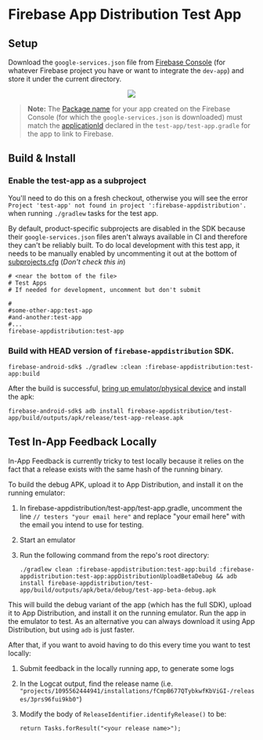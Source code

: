 # Firebase App Distribution Test App

## Setup

Download the `google-services.json` file from
[Firebase Console](https://console.firebase.google.com/) (for whatever Firebase project you have or
want to integrate the `dev-app`) and store it under the current directory.

<p align="center">
  <img src="https://i.stack.imgur.com/BFmz5.png">
</p>

> **Note:** The [Package name](https://firebase.google.com/docs/android/setup#register-app) for your
> app created on the Firebase Console (for which the `google-services.json` is downloaded) must
> match the [applicationId](https://developer.android.com/studio/build/application-id.html) declared
> in the `test-app/test-app.gradle` for the app to link to Firebase.

## Build & Install

### Enable the test-app as a subproject

You'll need to do this on a fresh checkout, otherwise you will see the error
`Project 'test-app' not found in project ':firebase-appdistribution'.` when running `./gradlew`
tasks for the test app.

By default, product-specific subprojects are disabled in the SDK because their
`google-services.json` files aren't always available in CI and therefore they can't be reliably
built. To do local development with this test app, it needs to be manually enabled by uncommenting
it out at the bottom of
[subprojects.cfg](https://github.com/firebase/firebase-android-sdk/blob/main/subprojects.cfg)
(_Don't check this in_)

```
# <near the bottom of the file>
# Test Apps
# If needed for development, uncomment but don't submit

#
#some-other-app:test-app
#and-another:test-app
#...
firebase-appdistribution:test-app

```

### Build with HEAD version of `firebase-appdistribution` SDK.

```
firebase-android-sdk$ ./gradlew :clean :firebase-appdistribution:test-app:build
```

After the build is successful,
[bring up emulator/physical device](https://developer.android.com/studio/run/emulator) and install
the apk:

```
firebase-android-sdk$ adb install firebase-appdistribution/test-app/build/outputs/apk/release/test-app-release.apk
```

## Test In-App Feedback Locally

In-App Feedback is currently tricky to test locally because it relies on the fact that a release
exists with the same hash of the running binary.

To build the debug APK, upload it to App Distribution, and install it on the running emulator:

1. In firebase-appdistribution/test-app/test-app.gradle, uncomment the line
   `// testers "your email here"` and replace "your email here" with the email you intend to use for
   testing.
1. Start an emulator
1. Run the following command from the repo's root directory:

   ```
   ./gradlew clean :firebase-appdistribution:test-app:build :firebase-appdistribution:test-app:appDistributionUploadBetaDebug && adb install firebase-appdistribution/test-app/build/outputs/apk/beta/debug/test-app-beta-debug.apk
   ```

This will build the debug variant of the app (which has the full SDK), upload it to App
Distribution, and install it on the running emulator. Run the app in the emulator to test. As an
alternative you can always download it using App Distribution, but using `adb` is just faster.

After that, if you want to avoid having to do this every time you want to test locally:

1. Submit feedback in the locally running app, to generate some logs
1. In the Logcat output, find the release name (i.e.
   `"projects/1095562444941/installations/fCmpB677QTybkwfKbViGI-/releases/3prs96fui9kb0"`)
1. Modify the body of `ReleaseIdentifier.identifyRelease()` to be:

   ```
   return Tasks.forResult("<your release name>");
   ```
